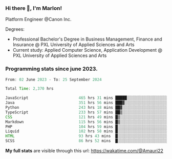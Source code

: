 
### Hi there 👋, I'm Marlon!

Platform Engineer @Canon Inc.

Degrees: 
- Professional Bachelor's Degree in Business Management, Finance and Insurance @ PXL University of Applied Sciences and Arts
- Current study: Applied Computer Science, Application Development @ PXL University of Applied Sciences and Arts

### Programming stats since june 2023.
<!--START_SECTION:waka-->

```java
From: 02 June 2023 - To: 25 September 2024

Total Time: 2,370 hrs

JavaScript                      465 hrs 31 mins █████░░░░░░░░░░░░░░░░░░░░   19.36 %
Java                            351 hrs 56 mins ███▓░░░░░░░░░░░░░░░░░░░░░   14.64 %
Python                          243 hrs 18 mins ██▓░░░░░░░░░░░░░░░░░░░░░░   10.12 %
TypeScript                      233 hrs 57 mins ██▒░░░░░░░░░░░░░░░░░░░░░░   09.73 %
CSS                             121 hrs 49 mins █▒░░░░░░░░░░░░░░░░░░░░░░░   05.07 %
Markdown                        115 hrs 56 mins █▒░░░░░░░░░░░░░░░░░░░░░░░   04.82 %
PHP                             104 hrs 59 mins █░░░░░░░░░░░░░░░░░░░░░░░░   04.37 %
Liquid                          102 hrs 58 mins █░░░░░░░░░░░░░░░░░░░░░░░░   04.28 %
HTML                            93 hrs 43 mins  █░░░░░░░░░░░░░░░░░░░░░░░░   03.90 %
SCSS                            86 hrs 52 mins  █░░░░░░░░░░░░░░░░░░░░░░░░   03.61 %
```

<!--END_SECTION:waka-->
**My full stats** are visible through this url: https://wakatime.com/@Amauri22
